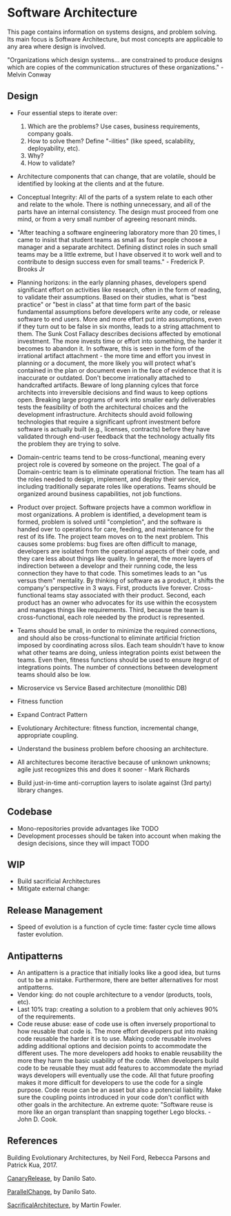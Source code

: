 # Software Architecture

This page contains information on systems designs, and problem solving. Its main focus is Software Architecture, but most concepts are applicable to any area where design is involved.

"Organizations which design systems... are constrained to produce designs which are copies of the communication structures of these organizations." - Melvin Conway

## Design

- Four essential steps to iterate over:

  1. Which are the problems? Use cases, business requirements, company goals.
  2. How to solve them? Define "-ilities" (like speed, scalability, deployability, etc).
  3. Why?
  4. How to validate?

- Architecture components that can change, that are volatile, should be identified by looking at the clients and at the future.
- Conceptual Integrity: All of the parts of a system relate to each other and relate to the whole. There is nothing unnecessary, and all of the parts have an internal consistency. The design must proceed from one mind, or from a very small number of agreeing resonant minds.
- "After teaching a software engineering laboratory more than 20 times, I came to insist that student teams as small as four people choose a manager and a separate architect. Defining distinct roles in such small teams may be a little extreme, but I have observed it to work well and to contribute to design success even for small teams." - Frederick P. Brooks Jr
- Planning horizons: in the early planning phases, developers spend significant effort on activities like research, often in the form of reading, to validate their assumptions. Based on their studies, what is "best practice" or "best in class" at that time form part of the basic fundamental assumptions before developers write any code, or release software to end users. More and more effort put into assumptions, even if they turn out to be false in six months, leads to a string attachment to them. The Sunk Cost Fallacy describes decisions affected by emotional investment. The more invests time or effort into something, the harder it becomes to abandon it. In software, this is seen in the form of the irrational artifact attachment - the more time and effort you invest in planning or a document, the more likely you will protect what's contained in the plan or document even in the face of evidence that it is inaccurate or outdated. Don't become irrationally attached to handcrafted artifacts. Beware of long planning cylces that force architects into irreversible decisions and find waus to keep options open. Breaking large programs of work into smaller early deliverables tests the feasibility of both the architectural choices and the development infrastructure. Architects should avoid following technologies that require a significant upfront investment before software is actually built (e.g., licenses, contracts) before they have validated through end-user feedback that the technology actually fits the problem they are trying to solve.
- Domain-centric teams tend to be cross-functional, meaning every project role is covered by someone on the project. The goal of a Domain-centric team is to eliminate operational friction. The team has all the roles needed to design, implement, and deploy their service, including traditionally separate roles like operations. Teams should be organized around business capabilities, not job functions.
- Product over project. Software projects have a common workflow in most organizations. A problem is identified, a development team is formed, problem is solved until "completion", and the software is handed over to operations for care, feeding, and maintenance for the rest of its life. The project team moves on to the next problem. This causes some problems: bug fixes are often difficult to manage, developers are isolated from the operational aspects of their code, and they care less about things like quality. In general, the more layers of indirection between a developr and their running code, the less connection they have to that code. This sometimes leads to an "us versus them" mentality. By thinking of software as a product, it shifts the company's perspective in 3 ways. First, products live forever. Cross-functional teams stay associated with their product. Second, each product has an owner who advocates for its use within the ecosystem and manages things like requirements. Third, because the team is cross-functional, each role needed by the product is represented.
- Teams should be small, in order to minimize the required connections, and should also be cross-functional to eliminate artificial friction imposed by coordinating across silos. Each team shouldn't have to know what other teams are doing, unless integration points exist between the teams. Even then, fitness functions should be used to ensure itegrut of integrations points. The number of connections between development teams should also be low.
- Microservice vs Service Based architecture (monolithic DB)
- Fitness function
- Expand Contract Pattern
- Evolutionary Architecture: fitness function, incremental change, appropriate coupling.
- Understand the business problem before choosing an architecture.
- All architectures become iteractive because of unknown unknowns; agile just recognizes this and does it sooner - Mark Richards
- Build just-in-time anti-corruption layers to isolate against (3rd party) library changes.

## Codebase

- Mono-repositories provide advantages like TODO
- Development processes should be taken into account when making the design decisions, since they will impact TODO

## WIP

- Build sacrificial Architectures
- Mitigate external change:

## Release Management

- Speed of evolution is a function of cycle time: faster cycle time allows faster evolution.

## Antipatterns

- An antipattern is a practice that initially looks like a good idea, but turns out to be a mistake. Furthermore, there are better alternatives for most antipatterns.
- Vendor king: do not couple architecture to a vendor (products, tools, etc).
- Last 10% trap: creating a solution to a problem that only achieves 90% of the requirements.
- Code reuse abuse: ease of code use is often inversely proportional to how reusable that code is. The more effort developers put into making code reusable the harder it is to use. Making code reusable involves adding additional options and decision points to accommodate the different uses. The more developers add hooks to enable reusability the more they harm the basic usability of the code. When developers build code to be reusable they must add features to accommodate the myriad ways developers will eventually use the code. All that future proofing makes it more difficult for developers to use the code for a single purpose. Code reuse can be an asset but also a potencial liability. Make sure the coupling points introduced in your code don't conflict with other goals in the architecture. An extreme quote: "Software reuse is more like an organ transplant than snapping together Lego blocks. - John D. Cook.

## References

Building Evolutionary Architectures, by Neil Ford, Rebecca Parsons and Patrick Kua, 2017.

[CanaryRelease](https://martinfowler.com/bliki/CanaryRelease.html), by Danilo Sato.

[ParallelChange](https://martinfowler.com/bliki/ParallelChange.html), by Danilo Sato.

[SacrificalArchitecture](https://martinfowler.com/bliki/SacrificialArchitecture.html), by Martin Fowler.
